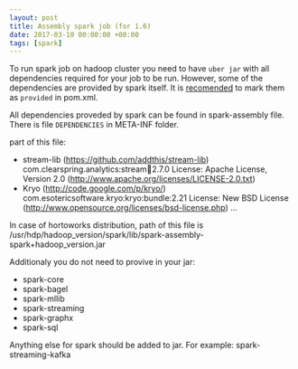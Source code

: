 ```yaml
---
layout: post
title: Assembly spark job (for 1.6)
date: 2017-03-10 00:00:00 +00:00
tags: [spark]
---
```


To run spark job on hadoop cluster you need to have `uber jar` with all dependencies required for your job to be run. However, some of the dependencies are provided by spark itself. It is [recomended](https://spark.apache.org/docs/1.6.2/submitting-applications.html) to mark them as `provided` in pom.xml. 

All dependencies proveded by spark can be found in spark-assembly file. There is file `DEPENDENCIES` in META-INF folder. 

part of this file:

> 
  - stream-lib (https://github.com/addthis/stream-lib) com.clearspring.analytics:stream:jar:2.7.0
    License: Apache License, Version 2.0  (http://www.apache.org/licenses/LICENSE-2.0.txt)
  - Kryo (http://code.google.com/p/kryo/) com.esotericsoftware.kryo:kryo:bundle:2.21
    License: New BSD License  (http://www.opensource.org/licenses/bsd-license.php)
  ...

In case of hortoworks distribution, path of this file is /usr/hdp/hadoop_version/spark/lib/spark-assembly-spark+hadoop_version.jar 

Additionaly you do not need to provive in your jar:
* spark-core
* spark-bagel
* spark-mllib
* spark-streaming
* spark-graphx
* spark-sql

Anything else for spark should be added to jar. For example: spark-streaming-kafka
